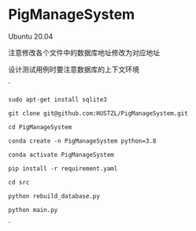 # PigManageSystem

Ubuntu 20.04

注意修改各个文件中的数据库地址修改为对应地址

设计测试用例时要注意数据库的上下文环境

`
    
    sudo apt-get install sqlite3

    git clone git@github.com:HUSTZL/PigManageSystem.git

    cd PigManageSystem

    conda create -n PigManageSystem python=3.8

    conda activate PigManageSystem

    pip install -r requirement.yaml

    cd src
    
    python rebuild_database.py

    python main.py
`